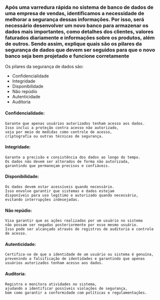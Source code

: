 ### Após uma varredura rápida no sistema de banco de dados de uma empresa de vendas, identificamos a necessidade de melhorar a segurança dessas informações. Por isso, será necessário desenvolver um novo banco para armazenar os dados mais importantes, como detalhes dos clientes, valores faturados diariamente e informações sobre os produtos, além de outros. Sendo assim, explique quais são os pilares da segurança de dados que devem ser seguidos para que o novo banco seja bem projetado e funcione corretamente


Os pilares da segurança de dados são:

 - Confidencialidade
 - Integridade
 - Disponibilidade
 - Não repúdio
 - Autenticidade
 - Auditoria

#### Confidencialidade:
    Garante que apenas usuários autorizados tenham acesso aos dados. 
    Isso inclui a proteção contra acesso não autorizado, 
    seja por meio de medidas como controle de acesso,
    criptografia ou outras técnicas de segurança.

#### Integridade: 
    Garante a precisão e consistência dos dados ao longo do tempo. 
    Os dados não devem ser alterados de forma não autorizada, 
    garantindo que permaneçam precisos e confiáveis.

#### Disponibilidade: 
    Os dados devem estar acessíveis quando necessário. 
    Isso envolve garantir que sistemas e dados estejam
    disponíveis para uso legítimo e autorizado quando necessário,
    evitando interrupções indesejadas.

#### Não repúdio: 
    Visa garantir que as ações realizadas por um usuário no sistema
    não possam ser negadas posteriormente por esse mesmo usuário. 
    Isso pode ser alcançado através de registros de auditoria e controle de acesso.

#### Autenticidade: 
    Certifica-se de que a identidade de um usuário ou sistema é genuína,
    prevenindo a falsificação de identidades e garantindo que apenas
    usuários autorizados tenham acesso aos dados.

#### Auditoria: 
    Registra e monitora atividades no sistema,
    ajudando a identificar possíveis violações de segurança,
    bem como garantir a conformidade com políticas e regulamentações.
